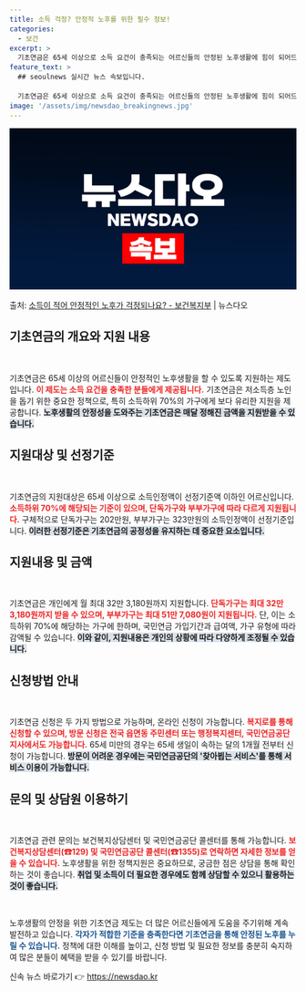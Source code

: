 ```yaml
---
title: 소득 걱정? 안정적 노후를 위한 필수 정보!
categories:
  - 보건
excerpt: >
  기초연금은 65세 이상으로 소득 요건이 충족되는 어르신들의 안정된 노후생활에 힘이 되어드립니다. ▲ 지원대상…
feature_text: >
  ## seoulnews 실시간 뉴스 속보입니다.

  기초연금은 65세 이상으로 소득 요건이 충족되는 어르신들의 안정된 노후생활에 힘이 되어드립니다. ▲ 지원대상…
image: '/assets/img/newsdao_breakingnews.jpg'
---
```


![뉴스다오 속보](/assets/img/newsdao_breakingnews.jpg)

<p>출처: <a href="https://newsdao.kr/2014" rel="dofollow">소득이 적어 안정적인 노후가 걱정되나요? - 보건복지부</a> | 뉴스다오</p>

<h2 data-ke-size="size26">기초연금의 개요와 지원 내용</h2>

<p data-ke-size="size16">&nbsp;</p>

기초연금은 65세 이상의 어르신들이 안정적인 노후생활을 할 수 있도록 지원하는 제도입니다. <b><span style="color: #ee2323;">이 제도는 소득 요건을 충족한 분들에게 제공됩니다.</span></b> 기초연금은 저소득층 노인을 돕기 위한 중요한 정책으로, 특히 소득하위 70%의 가구에게 보다 유리한 지원을 제공합니다. <b><span style="background-color: #21538527;">노후생활의 안정성을 도와주는 기초연금은 매달 정해진 금액을 지원받을 수 있습니다.</span></b> 

<h2 data-ke-size="size26">지원대상 및 선정기준</h2>

<p data-ke-size="size16">&nbsp;</p>

기초연금의 지원대상은 65세 이상으로 소득인정액이 선정기준액 이하인 어르신입니다. <b><span style="color: #ee2323;">소득하위 70%에 해당되는 기준이 있으며, 단독가구와 부부가구에 따라 다르게 지원됩니다.</span></b> 구체적으로 단독가구는 202만원, 부부가구는 323만원의 소득인정액이 선정기준입니다. <b><span style="background-color: #21538527;">이러한 선정기준은 기초연금의 공정성을 유지하는 데 중요한 요소입니다.</span></b>

<h2 data-ke-size="size26">지원내용 및 금액</h2>

<p data-ke-size="size16">&nbsp;</p>

기초연금은 개인에게 월 최대 32만 3,180원까지 지원합니다. <b><span style="color: #ee2323;">단독가구는 최대 32만 3,180원까지 받을 수 있으며, 부부가구는 최대 51만 7,080원이 지원됩니다.</span></b> 단, 이는 소득하위 70%에 해당하는 가구에 한하며, 국민연금 가입기간과 급여액, 가구 유형에 따라 감액될 수 있습니다. <b><span style="background-color: #21538527;">이와 같이, 지원내용은 개인의 상황에 따라 다양하게 조정될 수 있습니다.</span></b>

<h2 data-ke-size="size26">신청방법 안내</h2>

<p data-ke-size="size16">&nbsp;</p>

기초연금 신청은 두 가지 방법으로 가능하며, 온라인 신청이 가능합니다. <b><span style="color: #ee2323;">복지로를 통해 신청할 수 있으며, 방문 신청은 전국 읍면동 주민센터 또는 행정복지센터, 국민연금공단 지사에서도 가능합니다.</span></b> 65세 미만의 경우는 65세 생일이 속하는 달의 1개월 전부터 신청이 가능합니다. <b><span style="background-color: #21538527;">방문이 어려운 경우에는 국민연금공단의 '찾아뵙는 서비스'를 통해 서비스 이용이 가능합니다.</span></b>

<h2 data-ke-size="size26">문의 및 상담원 이용하기</h2>

<p data-ke-size="size16">&nbsp;</p>

기초연금 관련 문의는 보건복지상담센터 및 국민연금공단 콜센터를 통해 가능합니다. <b><span style="color: #ee2323;">보건복지상담센터(☎129) 및 국민연금공단 콜센터(☎1355)로 연락하면 자세한 정보를 얻을 수 있습니다.</span></b> 노후생활을 위한 정책지원은 중요하므로, 궁금한 점은 상담을 통해 확인하는 것이 좋습니다. <b><span style="background-color: #21538527;">취업 및 소득이 더 필요한 경우에도 함께 상담할 수 있으니 활용하는 것이 좋습니다.</span></b>

<p data-ke-size="size16">&nbsp;</p>

노후생활의 안정을 위한 기초연금 제도는 더 많은 어르신들에게 도움을 주기위해 계속 발전하고 있습니다. <b><span style="color: #1a5490;">각자가 적합한 기준을 충족한다면 기초연금을 통해 안정된 노후를 누릴 수 있습니다.</span></b> 정책에 대한 이해를 높이고, 신청 방법 및 필요한 정보를 충분히 숙지하여 많은 분들이 혜택을 받을 수 있기를 바랍니다. 

<p data-ke-size="size16"></p> 

신속 뉴스 바로가기 👉 <a href="https://newsdao.kr" rel="dofollow">https://newsdao.kr</a>


